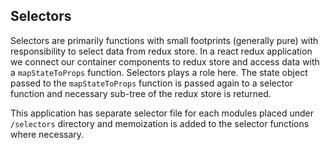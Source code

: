 

## Selectors

Selectors are primarily functions with small footprints (generally pure) with responsibility to select data from redux store. In a react redux application we connect our container components to redux store and access data with a `mapStateToProps` function. Selectors plays a role here. The state object passed to the `mapStateToProps` function is passed again to a selector function and necessary sub-tree of the redux store is returned.

This application has separate selector file for each modules placed under `/selectors` directory and memoization is added to the selector functions where necessary.